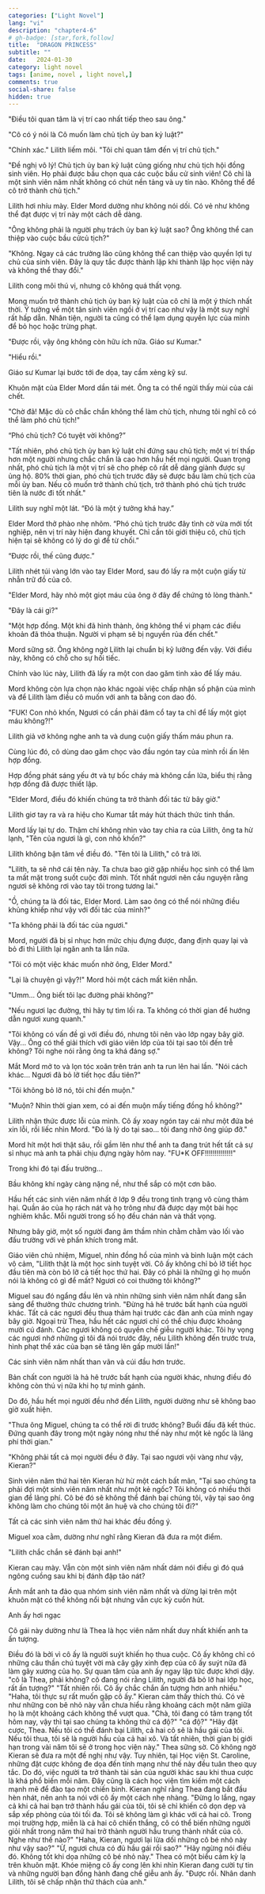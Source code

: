 ```yaml
---
categories: ["Light Novel"]
lang: "vi"
description: "chapter4-6"
# gh-badge: [star,fork,follow]
title:  "DRAGON PRINCESS"
subtitle: ""
date:   2024-01-30
category: light novel
tags: [anime, novel , light novel,]
comments: true
social-share: false
hidden: true
---
```

"Điều tôi quan tâm là vị trí cao nhất tiếp theo sau ông."

"Cô có ý nói là Cô muốn làm chủ tịch ủy ban kỷ luật?"

"Chính xác." Lilith liếm môi. "Tôi chỉ quan tâm đến vị trí chủ tịch."

"Đề nghị vô lý! Chủ tịch ủy ban kỷ luật cũng giống như chủ tịch hội đồng sinh viên. Họ phải được bầu chọn qua các cuộc bầu cử sinh viên! Cô chỉ là một sinh viên năm nhất không có chút nền tảng và uy tín nào. Không thể để cô trở thành chủ tịch."

Lilith hơi nhíu mày. Elder Mord dường như không nói dối. Có vẻ như không thể đạt được vị trí này một cách dễ dàng.

"Ông không phải là người phụ trách ủy ban kỷ luật sao? Ông không thể can thiệp vào cuộc bầu cửcủ tịch?"

"Không. Ngay cả các trưởng lão cũng không thể can thiệp vào quyền lợi tự chủ của sinh viên. Đây là quy tắc được thành lập khi thành lập học viện này và không thể thay đổi."

Lilith cong môi thú vị, nhưng cô không quá thất vọng.

Mong muốn trở thành chủ tịch ủy ban kỷ luật của cô chỉ là một ý thích nhất thời. Ý tưởng về một tân sinh viên ngồi ở vị trí cao như vậy là một suy nghĩ rất hấp dẫn. Nhân tiện, người ta cũng có thể lạm dụng quyền lực của mình để bỏ học hoặc trừng phạt.

"Được rồi, vậy ông không còn hữu ích nữa. Giáo sư Kumar."

"Hiểu rồi."

Giáo sư Kumar lại bước tới đe dọa, tay cầm xẻng kỹ sư.

Khuôn mặt của Elder Mord dần tái mét. Ông ta có thể ngửi thấy mùi của cái chết.

"Chờ đã! Mặc dù cô chắc chắn không thể làm chủ tịch, nhưng tôi nghĩ cô có thể làm phó chủ tịch!"

“Phó chủ tịch? Có tuyệt vời không?”

"Tất nhiên, phó chủ tịch ủy ban kỷ luật chỉ đứng sau chủ tịch; một vị trí thấp hơn một người nhưng chắc chắn là cao hơn hầu hết mọi người. Quan trọng nhất, phó chủ tịch là một vị trí sẽ cho phép cô rất dễ dàng giành được sự ủng hộ. 80% thời gian, phó chủ tịch trước đây sẽ được bầu làm chủ tịch của mỗi ủy ban. Nếu cô muốn trở thành chủ tịch, trở thành phó chủ tịch trước tiên là nước đi tốt nhất."

Lilith suy nghĩ một lát. “Đó là một ý tưởng khá hay.”

Elder Mord thở phào nhẹ nhõm. “Phó chủ tịch trước đây tình cờ vừa mới tốt nghiệp, nên vị trí này hiện đang khuyết. Chỉ cần tôi giới thiệu cô, chủ tịch hiện tại sẽ không có lý do gì để từ chối.”

“Được rồi, thế cũng được.”

Lilith nhét túi vàng lớn vào tay Elder Mord, sau đó lấy ra một cuộn giấy từ nhẫn trữ đồ của cô.

"Elder Mord, hãy nhỏ một giọt máu của ông ở đây để chứng tỏ lòng thành."

"Đây là cái gì?"

"Một hợp đồng. Một khi đã hình thành, ông không thể vi phạm các điều khoản đã thỏa thuận. Người vi phạm sẽ bị nguyền rủa đến chết."

Mord sững sờ. Ông không ngờ Lilith lại chuẩn bị kỹ lưỡng đến vậy. Với điều này, không có chỗ cho sự hối tiếc.

Chính vào lúc này, Lilith đã lấy ra một con dao găm tinh xảo để lấy máu.

Mord không còn lựa chọn nào khác ngoài việc chấp nhận số phận của mình và để Lilith làm điều cô muốn với anh ta bằng con dao đó.

"FUK! Con nhỏ khốn, Ngươi có cần phải đâm cổ tay ta chỉ để lấy một giọt máu không?!"

Lilith giả vờ không nghe anh ta và dung cuộn giấy thấm máu phun ra.

Cùng lúc đó, cô dùng dao găm chọc vào đầu ngón tay của mình rồi ấn lên hợp đồng.

Hợp đồng phát sáng yếu ớt và tự bốc cháy mà không cần lửa, biểu thị rằng hợp đồng đã được thiết lập.

"Elder Mord, điều đó khiến chúng ta trở thành đối tác từ bây giờ."

Lilith giơ tay ra và ra hiệu cho Kumar tắt máy hút thách thức tinh thần.

Mord lấy lại tự do. Thậm chí không nhìn vào tay chìa ra của Lilith, ông ta hừ lạnh, "Tên của ngươi là gì, con  nhỏ khốn?"

Lilith không bận tâm về điều đó. "Tên tôi là Lilith," cô trả lời.

"Lilith, ta sẽ nhớ cái tên này. Ta chưa bao giờ gặp nhiều học sinh có thể làm ta mất mặt trong suốt cuộc đời mình. Tốt nhất ngươi nên cầu nguyện rằng ngươi sẽ không rơi vào tay tôi trong tương lai."

"Ồ, chúng ta là đối tác, Elder Mord. Làm sao ông có thể nói những điều khủng khiếp như vậy với đối tác của mình?"

"Ta không phải là đối tác của ngươi."

Mord, người đã bị sỉ nhục hơn mức chịu đựng được, đang định quay lại và bỏ đi thì Lilith lại ngăn anh ta lần nữa.

"Tôi có một việc khác muốn nhờ ông, Elder Mord."

"Lại là chuyện gì vậy?!" Mord hỏi một cách mất kiên nhẫn.

"Umm... Ông biết tôi lạc đường phải không?"

"Nếu ngươi lạc đường, thì hãy tự tìm lối ra. Ta không có thời gian để hướng dẫn ngươi xung quanh."

"Tôi không có vấn đề gì với điều đó, nhưng tôi nên vào lớp ngay bây giờ. Vậy... Ông có thể giải thích với giáo viên lớp của tôi tại sao tôi đến trễ không? Tôi nghe nói rằng ông ta khá đáng sợ."

Mắt Mord mở to và lọn tóc xoăn trên trán anh ta run lên hai lần. "Nói cách khác... Ngươi đã bỏ lỡ tiết học đầu tiên?"

"Tôi không bỏ lỡ nó, tôi chỉ đến muộn."

"Muộn? Nhìn thời gian xem, có ai đến muộn mấy tiếng đồng hồ không?"

Lilith nhận thức được lỗi của mình. Cô ấy xoay ngón tay cái như một đứa bé xin lỗi, rồi liếc nhìn Mord. "Đó là lý do tại sao... tôi đang nhờ ông giúp đỡ."

Mord hít một hơi thật sâu, rồi gầm lên như thể anh ta đang trút hết tất cả sự sỉ nhục mà anh ta phải chịu đựng ngày hôm nay. "FU*K OFF!!!!!!!!!!!!!!"

Trong khi đó tại đấu trường...

Bầu không khí ngày càng nặng nề, như thể sắp có một cơn bão.

Hầu hết các sinh viên năm nhất ở lớp 9 đều trong tình trạng vô cùng thảm hại. Quần áo của họ rách nát và họ trông như đã được dạy một bài học nghiêm khắc. Mỗi người trong số họ đều chán nản và thất vọng.

Nhưng bây giờ, một số người đang âm thầm nhìn chằm chằm vào lối vào đấu trường với vẻ phấn khích trong mắt.

Giáo viên chủ nhiệm, Miguel, nhìn đồng hồ của mình và bình luận một cách vô cảm, "Lilith thật là một học sinh tuyệt vời. Cô ấy không chỉ bỏ lỡ tiết học đầu tiên mà còn bỏ lỡ cả tiết học thứ hai. Đây có phải là những gì họ muốn nói là không có gì để mất? Ngươi có coi thường tôi không?"

Miguel sau đó ngẩng đầu lên và nhìn những sinh viên năm nhất đang sẵn sàng để thưởng thức chương trình. "Đừng hả hê trước bất hạnh của người khác. Tất cả các ngươi đều thua thảm hại trước các đàn anh của mình ngay bây giờ. Ngoại trừ Thea, hầu hết các ngươi chỉ có thể chịu được khoảng mười cú đánh. Các ngươi không có quyền chế giễu người khác. Tôi hy vọng các ngươi nhớ những gì tôi đã nói trước đây, nếu Lilith không đến trước trưa, hình phạt thể xác của bạn sẽ tăng lên gấp mười lần!"

Các sinh viên năm nhất than vãn và cúi đầu hơn trước.

Bản chất con người là hả hê trước bất hạnh của người khác, nhưng điều đó không còn thú vị nữa khi họ tự mình gánh.

Do đó, hầu hết mọi người đều nhớ đến Lilith, người dường như sẽ không bao giờ xuất hiện.

"Thưa ông Miguel, chúng ta có thể rời đi trước không? Buổi đấu đã kết thúc. Đứng quanh đây trong một ngày nóng như thế này như một kẻ ngốc là lãng phí thời gian."

"Không phải tất cả mọi người đều ở đây. Tại sao ngươi vội vàng như vậy, Kieran?"

Sinh viên năm thứ hai tên Kieran hừ hừ một cách bất mãn, "Tại sao chúng ta phải đợi một sinh viên năm nhất như một kẻ ngốc? Tôi không có nhiều thời gian để lãng phí. Cô bé đó sẽ không thể đánh bại chúng tôi, vậy tại sao ông không làm cho chúng tôi một ân huệ và cho chúng tôi đi?"

Tất cả các sinh viên năm thứ hai khác đều đồng ý.

Miguel xoa cằm, dường như nghĩ rằng Kieran đã đưa ra một điểm.

"Lilith chắc chắn sẽ đánh bại anh!"

Kieran cau mày. Vẫn còn một sinh viên năm nhất dám nói điều gì đó quá ngông cuồng sau khi bị đánh đập tão nát?

Ánh mắt anh ta đảo qua nhóm sinh viên năm nhất và dừng lại trên một khuôn mặt có thể không nổi bật nhưng vẫn cực kỳ cuốn hút.

Anh ấy hơi ngạc

Cô gái này dường như là Thea là học viên năm nhất duy nhất khiến anh ta ấn tượng.

Điều đó là bởi vì cô ấy là người suýt khiến họ thua cuộc.
Cô ấy không chỉ có những câu thần chú tuyệt vời mà cây gậy xinh đẹp của cô ấy suýt nữa đã làm gãy xương của họ.
Sự quan tâm của anh ấy ngay lập tức được khơi dậy. "cô là Thea, phải không? cô đang nói rằng Lilith, người đã bỏ lỡ hai lớp học, rất ấn tượng?"
"Tất nhiên rồi. Cô ấy chắc chắn ấn tượng hơn anh nhiều."
"Haha, tôi thực sự rất muốn gặp cô ấy."
Kieran cảm thấy thích thú. Có vẻ như những con bê nhỏ này vẫn chưa hiểu rằng khoảng cách một năm giữa họ là một khoảng cách không thể vượt qua.
"Chà, tôi đang có tâm trạng tốt hôm nay, vậy thì tại sao chúng ta không thử cá độ?"
"cá độ?"
"Hãy đặt cược, Thea. Nếu tôi có thể đánh bại Lilith, cả hai cô sẽ là hầu gái của tôi. Nếu tôi thua, tôi sẽ là người hầu của cả hai xô. Và tất nhiên, thời gian bị giới hạn trong vài năm tôi sẽ ở trong học viện này."
Thea sững sờ. Cô không ngờ Kieran sẽ đưa ra một đề nghị như vậy.
Tuy nhiên, tại Học viện St. Caroline, những đặt cược không đe dọa đến tính mạng như thế này đều tuân theo quy tắc. Do đó, việc người ta trở thành tài sản của người khác sau khi thua cược là khá phổ biến mỗi năm.
Đây cũng là cách học viện tìm kiếm một cách mạnh mẽ để đào tạo một chiến binh.
Kieran nghĩ rằng Thea đang bắt đầu hèn nhát, nên anh ta nói với cô ấy một cách nhẹ nhàng. "Đừng lo lắng, ngay cả khi cả hai bạn trở thành hầu gái của tôi, tôi sẽ chỉ khiến cô dọn dẹp và sắp xếp phòng của tôi tối đa. Tôi sẽ không làm gì khác với cả hai cô. Trong mọi trường hợp, miễn là cả hai cô chiến thắng, cô có thể biến những người giỏi nhất trong năm thứ hai trở thành người hầu trung thành nhất của cô. Nghe như thế nào?"
"Haha, Kieran, ngươi lại lừa dối những cô bé nhỏ này như vậy sao?"
"Ừ, ngươi chưa có đủ hầu gái rồi sao?"
"Hãy ngừng nói điều đó. Không tốt khi dọa những cô bé nhỏ này."
Thea có một biểu cảm kỳ lạ trên khuôn mặt. Khóe miệng cô ấy cong lên khi nhìn Kieran đang cười tự tin và những người bạn đồng hành đang chế giễu anh ấy.
"Được rồi. Nhân danh Lilith, tôi sẽ chấp nhận thử thách của anh."
